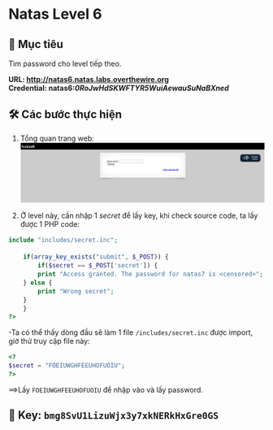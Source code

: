# Natas Level 6

## 🔑 Mục tiêu
Tìm password cho level tiếp theo.

**URL: http://natas6.natas.labs.overthewire.org**     
**Credential: natas6:*0RoJwHdSKWFTYR5WuiAewauSuNaBXned***

## 🛠️ Các bước thực hiện
1. Tổng quan trang web:    
![alt text](Image/Natas6-1.png)
   
2. Ở level này, cần nhập 1 *secret* để lấy key, khi check source code, ta lấy được 1 PHP code:     
```PHP
include "includes/secret.inc";

    if(array_key_exists("submit", $_POST)) {
        if($secret == $_POST['secret']) {
        print "Access granted. The password for natas7 is <censored>";
    } else {
        print "Wrong secret";
    }
    }
?>
```

-Ta có thể thấy dòng đầu sẽ làm 1 file ```/includes/secret.inc``` được import, giờ thử truy cập file này:    
```PHP
<?
$secret = "FOEIUWGHFEEUHOFUOIU";
?>
```

==>Lấy ```FOEIUWGHFEEUHOFUOIU``` để nhập vào và lấy password.

## 📌 Key: ```bmg8SvU1LizuWjx3y7xkNERkHxGre0GS```